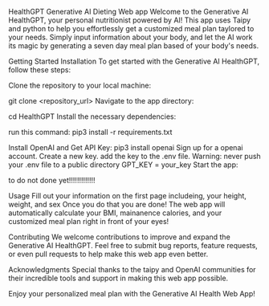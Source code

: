 HealthGPT 
Generative AI Dieting Web app
Welcome to the Generative AI HealthGPT, your personal nutritionist powered by AI! This app uses Taipy and python to help you effortlessly get a customized meal plan taylored to your needs. Simply input information about your body, and let the AI work its magic by generating a seven day meal plan based of your body's needs.

Getting Started
Installation
To get started with the Generative AI HealthGPT, follow these steps:

Clone the repository to your local machine:

git clone <repository_url>
Navigate to the app directory:

cd HealthGPT
Install the necessary dependencies:

run this command: pip3 install -r requirements.txt


Install OpenAI and Get API Key:
pip3 install openai
Sign up for a openai account.
Create a new key.
add the key to the .env file.
Warning: never push your .env file to a public directory
GPT_KEY = your_key
Start the app:

to do not done yet!!!!!!!!!!!!!


Usage
Fill out your information on the first page includeing, your height, weight, and sex
Once you do that you are done! The web app will automatically calculate your BMI, mainanence calories, and your customized meal plan right in front of your eyes!


Contributing
We welcome contributions to improve and expand the Generative AI HealthGPT. Feel free to submit bug reports, feature requests, or even pull requests to help make this web app even better.

Acknowledgments
Special thanks to the taipy and OpenAI  communities for their incredible tools and support in making this web app possible.

Enjoy your personalized meal plan with the Generative AI Health Web App!